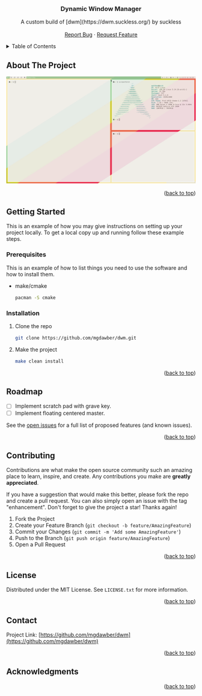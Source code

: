 <br />
<div align="center">

<h3 align="center">Dynamic Window Manager</h3>

  <p align="center">
  A custom build of [dwm](https://dwm.suckless.org/) by suckless
    <br />
    <br />
    <a href="https://github.com/mgdawber/dwm/issues">Report Bug</a>
    ·
    <a href="https://github.com/mgdawber/dwm/issues">Request Feature</a>
  </p>
</div>



<!-- TABLE OF CONTENTS -->
<details>
  <summary>Table of Contents</summary>
  <ol>
    <li>
      <a href="#about-the-project">About The Project</a>
    </li>
    <li>
      <a href="#getting-started">Getting Started</a>
      <ul>
        <li><a href="#prerequisites">Prerequisites</a></li>
        <li><a href="#installation">Installation</a></li>
      </ul>
    </li>
    <li><a href="#roadmap">Roadmap</a></li>
    <li><a href="#contributing">Contributing</a></li>
    <li><a href="#license">License</a></li>
    <li><a href="#contact">Contact</a></li>
    <li><a href="#acknowledgments">Acknowledgments</a></li>
  </ol>
</details>



<!-- ABOUT THE PROJECT -->
## About The Project

![Dwm][product-screenshot]

<p align="right">(<a href="#top">back to top</a>)</p>


<!-- GETTING STARTED -->
## Getting Started

This is an example of how you may give instructions on setting up your project locally.
To get a local copy up and running follow these example steps.

### Prerequisites

This is an example of how to list things you need to use the software and how to install them.
* make/cmake
  ```sh
  pacman -S cmake
  ```

### Installation

1. Clone the repo
   ```sh
   git clone https://github.com/mgdawber/dwm.git
   ```
2. Make the project
   ```sh
   make clean install
   ```

<p align="right">(<a href="#top">back to top</a>)</p>


<!-- ROADMAP -->
## Roadmap

- [ ] Implement scratch pad with grave key.
- [ ] Implement floating centered master.

See the [open issues](https://github.com/github_username/repo_name/issues) for a full list of proposed features (and known issues).

<p align="right">(<a href="#top">back to top</a>)</p>


<!-- CONTRIBUTING -->
## Contributing

Contributions are what make the open source community such an amazing place to learn, inspire, and create. Any contributions you make are **greatly appreciated**.

If you have a suggestion that would make this better, please fork the repo and create a pull request. You can also simply open an issue with the tag "enhancement".
Don't forget to give the project a star! Thanks again!

1. Fork the Project
2. Create your Feature Branch (`git checkout -b feature/AmazingFeature`)
3. Commit your Changes (`git commit -m 'Add some AmazingFeature'`)
4. Push to the Branch (`git push origin feature/AmazingFeature`)
5. Open a Pull Request

<p align="right">(<a href="#top">back to top</a>)</p>



<!-- LICENSE -->
## License

Distributed under the MIT License. See `LICENSE.txt` for more information.

<p align="right">(<a href="#top">back to top</a>)</p>


<!-- CONTACT -->
## Contact

Project Link: [https://github.com/mgdawber/dwm](https://github.com/mgdawber/dwm)

<p align="right">(<a href="#top">back to top</a>)</p>



<!-- ACKNOWLEDGMENTS -->
## Acknowledgments

<p align="right">(<a href="#top">back to top</a>)</p>

[product-screenshot]: ./preview.png


